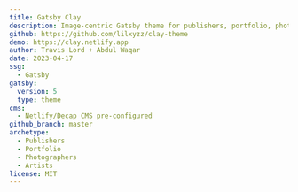 ```yaml
---
title: Gatsby Clay
description: Image-centric Gatsby theme for publishers, portfolio, photographers blogs and more.
github: https://github.com/lilxyzz/clay-theme
demo: https://clay.netlify.app
author: Travis Lord + Abdul Waqar
date: 2023-04-17
ssg:
  - Gatsby
gatsby:
  version: 5
  type: theme
cms:
  - Netlify/Decap CMS pre-configured
github_branch: master
archetype:
  - Publishers
  - Portfolio
  - Photographers
  - Artists
license: MIT
---
```

